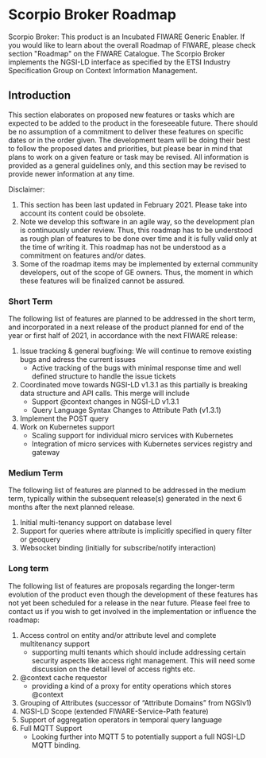 # Scorpio Broker Roadmap
Scorpio Broker: This product is an Incubated FIWARE Generic Enabler. If you would like to learn about the overall Roadmap of FIWARE, please check section "Roadmap" on the FIWARE Catalogue. The Scorpio Broker implements the NGSI-LD interface as specified by the ETSI Industry Specification Group on Context Information Management.

## Introduction
This section elaborates on proposed new features or tasks which are expected to be added to the product in the foreseeable future. There should be no assumption of a commitment to deliver these features on specific dates or in the order given. The development team will be doing their best to follow the proposed dates and priorities, but please bear in mind that plans to work on a given feature or task may be revised. All information is provided as a general guidelines only, and this section may be revised to provide newer information at any time.

Disclaimer:
 1. This section has been last updated in February 2021. Please take into account its content could be obsolete.
 2. Note we develop this software in an agile way, so the development plan is continuously under review. Thus, this roadmap has to be understood as rough plan of features to be done over time and it is fully valid only at the time of writing it. This roadmap has not be understood as a commitment on features and/or dates.
 3. Some of the roadmap items may be implemented by external community developers, out of the scope of GE owners. Thus, the moment in which these features will be finalized cannot be assured.

### Short Term

The following list of features are planned to be addressed in the short term, and incorporated in a next release of the product planned for end of the year or first half of 2021, in accordance with the next FIWARE release:
1. Issue tracking & general bugfixing: We will continue to remove existing bugs and adress the current issues
   - Active tracking of the bugs with minimal response time and well defined structure to handle the issue tickets
2. Coordinated move towards NGSI-LD v1.3.1 as this partially is breaking data structure and API calls. This merge will include
   - Support @context changes in NGSI-LD v1.3.1
   - Query Language Syntax Changes to Attribute Path (v1.3.1)
4. Implement the POST query
5. Work on Kubernetes support
   - Scaling support for individual micro services with Kubernetes 
   - Integration of micro services with Kubernetes services registry and gateway 

### Medium Term
The following list of features are planned to be addressed in the medium term, typically within the subsequent release(s) generated in the next 6 months after the next planned release.
1. Initial multi-tenancy support on database level
2. Support for queries where attribute is implicitly specified in query filter or geoquery
3. Websocket binding (initially for subscribe/notify interaction)

### Long term
The following list of features are proposals regarding the longer-term evolution of the product even though the development of these features has not yet been scheduled for a release in the near future. Please feel free to contact us if you wish to get involved in the implementation or influence the roadmap:
1. Access control on entity and/or attribute level and complete multitenancy support
   - supporting multi tenants which should include addressing certain security aspects like access right management. This will need some discussion on the detail level of access rights etc.
2. @context cache requestor 
   - providing a kind of a proxy for entity operations which stores @context
3. Grouping of Attributes (successor of “Attribute Domains” from NGSIv1)
4. NGSI-LD Scope (extended FIWARE-Service-Path feature)
5. Support of aggregation operators in temporal query language
6. Full MQTT Support 
   - Looking further into MQTT 5 to potentially support a full NGSI-LD MQTT binding.
